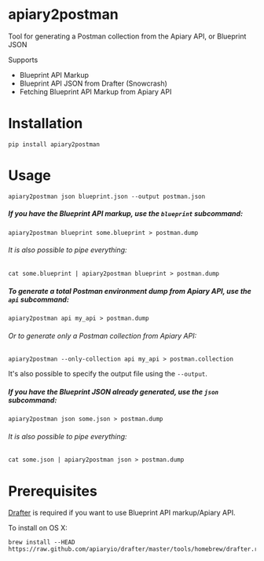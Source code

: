 apiary2postman
==============

Tool for generating a Postman collection from the Apiary API, or Blueprint JSON

Supports

  * Blueprint API Markup
  * Blueprint API JSON from Drafter (Snowcrash)
  * Fetching Blueprint API Markup from Apiary API

# Installation

    pip install apiary2postman

# Usage

    apiary2postman json blueprint.json --output postman.json

##### If you have the Blueprint API markup, use the `blueprint` subcommand:

    apiary2postman blueprint some.blueprint > postman.dump
  
###### It is also possible to pipe everything:

    cat some.blueprint | apiary2postman blueprint > postman.dump

##### To generate a total Postman environment dump from Apiary API, use the `api` subcommand:
 
    apiary2postman api my_api > postman.dump

###### Or to generate only a Postman collection from Apiary API:

    apiary2postman --only-collection api my_api > postman.collection

It's also possible to specify the output file using the `--output`.

##### If you have the Blueprint JSON already generated, use the `json` subcommand:

    apiary2postman json some.json > postman.dump
    
###### It is also possible to pipe everything:

    cat some.json | apiary2postman json > postman.dump


    
# Prerequisites

[Drafter](https://github.com/apiaryio/drafter) is required if you want to use Blueprint API markup/Apiary API.

To install on OS X:

    brew install --HEAD https://raw.github.com/apiaryio/drafter/master/tools/homebrew/drafter.rb
  
